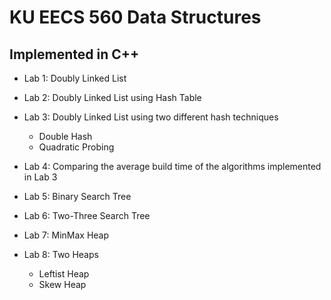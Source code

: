 # KU EECS 560 Data Structures
## Implemented in C++

* Lab 1: Doubly Linked List
* Lab 2: Doubly Linked List using Hash Table
* Lab 3: Doubly Linked List using two different hash techniques
  * Double Hash
  * Quadratic Probing
  
* Lab 4: Comparing the average build time of the algorithms implemented in Lab 3
* Lab 5: Binary Search Tree
* Lab 6: Two-Three Search Tree
* Lab 7: MinMax Heap
* Lab 8: Two Heaps
  * Leftist Heap
  * Skew Heap
